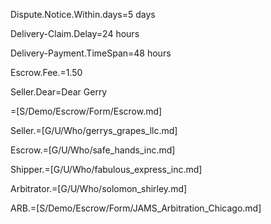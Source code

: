 Dispute.Notice.Within.days=5 days

Delivery-Claim.Delay=24 hours

Delivery-Payment.TimeSpan=48 hours

Escrow.Fee.$=$1.50

Seller.Dear=Dear Gerry

=[S/Demo/Escrow/Form/Escrow.md]

Seller.=[G/U/Who/gerrys_grapes_llc.md]

Escrow.=[G/U/Who/safe_hands_inc.md]

Shipper.=[G/U/Who/fabulous_express_inc.md]

Arbitrator.=[G/U/Who/solomon_shirley.md]

ARB.=[S/Demo/Escrow/Form/JAMS_Arbitration_Chicago.md]